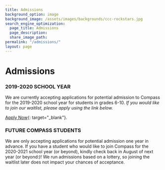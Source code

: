 ```yaml
---
title: Admissions
background_option: image
background_image: /assets/images/backgrounds/ccc-rockstars.jpg
search_engine_optimization:
  page_title: Admissions
  page_description:
  share_image_path:
permalink: "/admissions/"
layout: page
---
```


# Admissions

### 2019-2020 SCHOOL YEAR

We are currently accepting applications for potential admission to Compass for the 2019-2020 school year for students in grades 6-10. *If you would like to join our waitlist, please apply using the link below.*

[Apply Now](https://compassfortcollins.schoolmint.net/signup){: target="_blank"}.

### FUTURE COMPASS STUDENTS

We are only accepting applications for potential admission one year in advance. If you have a student who would like to join Compass for the 2020-2021 school year (or beyond), kindly check back in August of next year (or beyond:)! We run admissions based on a lottery, so joining the waitlist later does not impact your chances of acceptance.